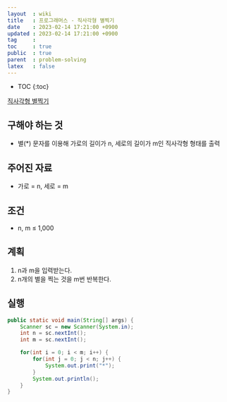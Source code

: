 ```yaml
---
layout  : wiki
title   : 프로그래머스 - 직사각형 별찍기
date    : 2023-02-14 17:21:00 +0900
updated : 2023-02-14 17:21:00 +0900
tag     : 
toc     : true
public  : true
parent  : problem-solving
latex   : false
---
```


* TOC
{:toc}

[직사각형 별찍기](https://school.programmers.co.kr/learn/courses/30/lessons/12969)

## 구해야 하는 것
- 별(*) 문자를 이용해 가로의 길이가 n, 세로의 길이가 m인 직사각형 형태를 출력

## 주어진 자료
- 가로 = n, 세로 = m

## 조건
- n, m ≤ 1,000

## 계획
1. n과 m을 입력받는다.
2. n개의 별을 찍는 것을 m번 반복한다.

## 실행
```java
public static void main(String[] args) {
    Scanner sc = new Scanner(System.in);
    int n = sc.nextInt();
    int m = sc.nextInt();

    for(int i = 0; i < m; i++) {
        for(int j = 0; j < n; j++) {
            System.out.print("*");
        }
        System.out.println();
    }
}
```
